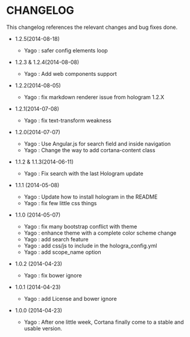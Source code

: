 CHANGELOG
=========

This changelog references the relevant changes and bug fixes done.

* 1.2.5(2014-08-18)
  * Yago : safer config elements loop

* 1.2.3 & 1.2.4(2014-08-08)
  * Yago : Add web components support

* 1.2.2(2014-08-05)
  * Yago : fix markdown renderer issue from hologram 1.2.X

* 1.2.1(2014-07-08)
  * Yago : fix text-transform weakness

* 1.2.0(2014-07-07)
  * Yago : Use Angular.js for search field and inside navigation
  * Yago : Change the way to add cortana-content class

* 1.1.2 & 1.1.3(2014-06-11)
  * Yago : Fix search with the last Hologram update

* 1.1.1 (2014-05-08)
  * Yago : Update how to install hologram in the README
  * Yago : fix few little css things

* 1.1.0 (2014-05-07)
  * Yago : fix many bootstrap conflict with theme
  * Yago : enhance theme with a complete color scheme change
  * Yago : add search feature
  * Yago : add css/js to include in the hologra_config.yml
  * Yago : add scope_name option

* 1.0.2 (2014-04-23)
  * Yago : fix bower ignore

* 1.0.1 (2014-04-23)
  * Yago : add License and bower ignore

* 1.0.0 (2014-04-23)
  * Yago : After one little week, Cortana finally come to a stable and usable version.
